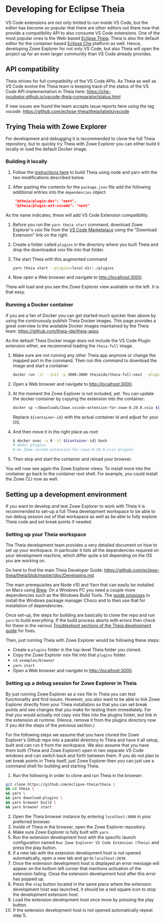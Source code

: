 # Developing for Eclipse Theia

VS Code extensions are not only limited to run inside VS Code, but the editor has become so popular that there are other editors out there now that provide a compatibility API to also consume VS Code extensions. One of the most popular ones is the Web-based [Eclipse Theia](https://theia-ide.org/). Theia is also the default editor for the container-based [Eclipse Che](https://www.eclipse.org/che/) platform as well. Hence, developing Zowe Explorer for not only VS Code, but also Theia will open the project up for an even larger community than VS Code already provides.

## API compatibility

Theia strives for full compatibility of the VS Code APIs. As Theia as well as VS Code evolve the Theia team is keeping track of the status of the VS Code API implementation in Theia here: <https://che-incubator.github.io/vscode-theia-comparator/status.html>

If new issues are found the team accepts issue reports here using the tag vscode: <https://github.com/eclipse-theia/theia/labels/vscode>

## Trying Theia with Zowe Explorer

For development and debugging it is recommended to clone the full Theia repository, but to quickly try Theia with Zowe Explorer you can either build it locally or load the default Docker image.

### Building it locally

1. Follow the [instructions here](https://theia-ide.org/docs/composing_applications/) to build Theia using node and yarn with the two modifications described below.

1. After pasting the contents for the `package.json` file add the following additional entries into the `dependencies` object:

   ```json
    "@theia/plugin-dev": "next",
    "@theia/plugin-ext-vscode": "next"
   ```

As the name indicates, these will add VS Code Extension compatibility.

1. Before you run the `yarn theia start` command, download Zowe Explorer's vsix file from the [VS Code Marketplace](https://marketplace.visualstudio.com/items?itemName=Zowe.vscode-extension-for-zowe) using the "Download Extension" link on the right.

1. Create a folder called `plugins` in the directory where you built Theia and drop the downloaded vsix file into that folder.

1. The start Theia with this augmented command

   ```bash
   yarn theia start --plugins=local-dir:./plugins
   ```

1. Now open a Web browser and navigate to <http://localhost:3000>.

Theia will load and you see the Zowe Explorer view available on the left. It is that easy.

### Running a Docker container

If you are a fan of Docker you can get started much quicker than above by using the continuously publish Theia Docker images. This page provides a great overview to the available Docker images maintained by the Theia team: <https://github.com/theia-ide/theia-apps>.

As the default Theia Docker image does not include the VS Code Plugin extension either, we recommend loading the `theia-full` image.

1. Make sure are not running any other Theia app anymore or change the mapped port in the command. Then run this command to download the image and start a container

   ```bash
   docker run -it --init -p 3000:3000 theiaide/theia-full:next --plugins=local-dir:/home/theia/plugins
   ```

1. Open a Web browser and navigate to <http://localhost:3000>.

1. At the moment the Zowe Explorer is not included, yet. You can update the docker container by copying the extension into the container:

   ```bash
   docker cp ~/Downloads/Zowe.vscode-extension-for-zowe-0.29.0.vsix ${container-id}:/home/theia
   ```

   Replace `${container-id}` with the actual container id and adjust for your OS.

1. And then move it in the right place as root:

   ```bash
   $ docker exec -u 0 -it ${container-id} bash
   # mkdir plugins
   # mv Zowe.vscode-extension-for-zowe-0.29.0.vsix plugins
   ```

1. Then stop and start the container and reload your browser.

You will now see again the Zowe Explorer views. To install more into the container go back to the container root shell. For example, you could install the Zowe CLI now as well.

## Setting up a development environment

If you want to develop and test Zowe Explorer to work with Theia it is recommended to set-up a full Theia development workspace to be able to run debug session out of that workspace as well as be able to fully explore Theia code and set break points if needed.

### Setting up your Theia workspace

The Theia development team provides a very detailed document on how to set up your workspace. In particular it lists all the dependencies required on your development machine, which differ quite a bit depending on the OS you are working on.

Go here to find the main Theia Developer Guide: <https://github.com/eclipse-theia/theia/blob/master/doc/Developing.md>.

The main prerequisites are Node v10 and Yarn that can easily be installed on Macs using [Brew](https://brew.sh). On a Windows PC you need a couple more dependencies such as the Windows Build Tools. The [guide proposes](https://github.com/eclipse-theia/theia/blob/master/doc/Developing.md#building-on-windows) to install the Windows package manager Choco and to then use that for installation of dependencies.

Once set-up, the steps for building are basically to clone the repo and run `yarn` to build everything. If the build process aborts with errors then check for these in the various [Troubleshoot sections of the Theia development guide](https://github.com/eclipse-theia/theia/blob/master/doc/Developing.md#troubleshooting) for fixes.

Then, just running Theia with Zowe Explorer would be following these steps:

- Create a `plugins` folder in the top-level Theia folder you cloned.
- Copy the Zowe Explorer vsix file into that `plugins` folder.
- `cd examples/browser`
- `yarn start`
- Open a Web browser and navigate to <http://localhost:3000>.

### Setting up a debug session for Zowe Explorer in Theia

By just running Zowe Explorer as a vsix file in Theia you can test functionality and find issues. However, you also want to be able to link Zowe Explorer directly from your Theia installation so that you can set break points and see changes that you make for testing them immediately. For that you would actually not copy vsix files into the plugins folder, but link in the extension at runtime. (Hence, remove it from the plugins directory now if you did the steps of the previous section.)

For the following steps we assume that you have cloned the Zowe Explorer's Github repo into a parallel directory to Theia and have it all setup, built and can run it from the workspace. We also assume that you have them both (Theia and Zowe Explorer) open in two separate VS Code windows and can switch back and forth between them. If you do not plan to set break points in Theia itself, just Zowe Explorer then you can just use a command shell for building and starting Theia.

1. Run the following in order to clone and run Theia in the browser:

```bash
git clone https://github.com/eclipse-theia/theia \
&& cd theia \
&& yarn \
&& yarn download:plugins \
&& yarn browser build \
&& yarn browser start
```

2. Open the Theia browser instance by entering `localhost:3000` in your preferred browser.
3. Inside of Theia in the browser, open the Zowe Explorer repository.
4. Make sure Zowe Explorer is fully built with `yarn`.
5. Run the extension development host with the specific launch configuration named `Run Zowe Explorer VS Code Extension (Theia)` and press the play button.
6. if a new tab with the extension development host is not opened automatically, open a new tab and go to `localhost:3030`.
7. Once the extension development host is displayed an error message will appear on the bottom left corner that mentions activation of the extension failing. Close the extension development host after this error has popped up.
8. Press the `stop` button located in the same place where the extension development host was launched, it should be a red square icon to stop the development extension host.
9. Load the extension development host once more by pressing the play button.
10. If the extension development host is not opened automatically repeat step 5.
